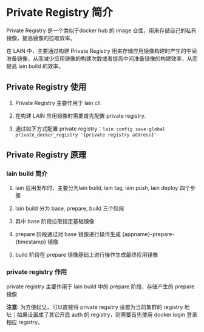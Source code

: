 # Private Registry 简介

Private Registry 是一个类似于docker hub 的 image 仓库，用来存储自己的私有镜像，提高镜像的拉取效率。

在 LAIN 中，主要通过构建 Private Registry 用来存储应用镜像构建时产生的中间准备镜像，从而减少应用镜像的构建次数或者提高中间准备镜像的构建效率，从而提高 lain build 的效率。

## Private Registry 使用

1. Private Registry 主要作用于 lain cli.

1. 在构建 LAIN 应用镜像时需要首先配置 private registry.

1. 通过如下方式配置 private registry：`lain config save-global private_docker_registry '{private registry address}'`


## Private Registry 原理

### lain build 简介

1. lain 应用发布时，主要分为lain build, lain tag, lain push, lain deploy 四个步骤

1. lain build 分为 base, prepare, build 三个阶段

1. 其中 base 阶段拉取指定基础镜像

1. prepare 阶段通过对 base 镜像进行操作生成 {appname}-prepare-{timestamp} 镜像

1. build 阶段在 prepare 镜像基础上进行操作生成最终应用镜像


### private registry 作用

private registry 主要作用于 lain build 中的 prepare 阶段，存储产生的 prepare 镜像

**注意:** 为方便起见，可以直接将 private regsitry 设置为当前集群的 registry 地址；如果设置成了其它开启 auth 的 registry，则需要首先使用 docker login 登录相应 registry。